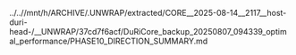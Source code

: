 ../..//mnt/h/ARCHIVE/.UNWRAP/extracted/CORE__2025-08-14__2117__host-duri-head-/__UNWRAP/37cd7f6acf/DuRiCore_backup_20250807_094339_optimal_performance/PHASE10_DIRECTION_SUMMARY.md